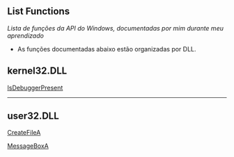 List Functions
---------------


_Lista de funções da API do Windows, documentadas por mim durante meu aprendizado_


- As funções documentadas abaixo estão organizadas por DLL.


## kernel32.DLL


[IsDebuggerPresent](KERNEL32/IsDebuggerPresent.md)


------

## user32.DLL


[CreateFileA](USER32/CreateFileA.md)

[MessageBoxA](USER32/MessageBoxA.md)